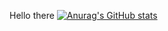 Hello there 
[![Anurag's GitHub stats](https://github-readme-stats.vercel.app/api?username=dev-jens)](https://github.com/anuraghazra/github-readme-stats)
